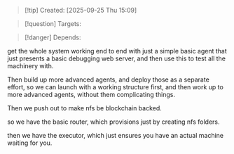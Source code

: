 
>[!tip] Created: [2025-09-25 Thu 15:09]

>[!question] Targets: 

>[!danger] Depends: 

get the whole system working end to end with just a simple basic agent that just presents a basic debugging web server, and then use this to test all the machinery with.

Then build up more advanced agents, and deploy those as a separate effort, so we can launch with a working structure first, and then work up to more advanced agents, without them complicating things.

Then we push out to make nfs be blockchain backed.

so we have the basic router, which provisions just by creating nfs folders.

then we have the executor, which just ensures you have an actual machine waiting for you.